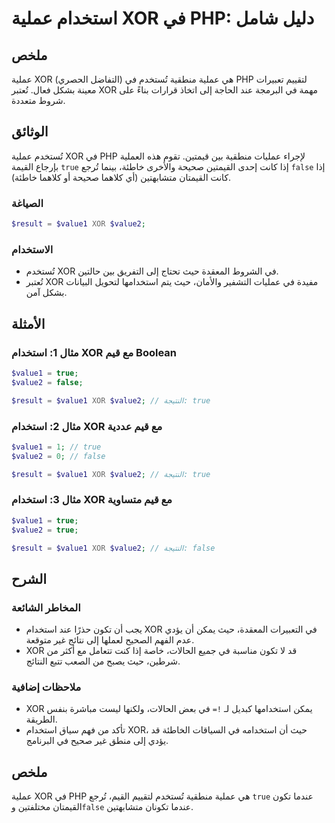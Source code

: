 <!--
Meta Description: # استخدام عملية XOR في PHP: دليل شامل ## ملخص عملية XOR (التفاضل الحصري) هي عملية منطقية تُستخدم في PHP لتقييم تعبيرات معينة بشكل فعال. تُعتبر XOR مهم...
Meta Keywords: xor, php, true, value1, value2
-->

# استخدام عملية XOR في PHP: دليل شامل

## ملخص
عملية XOR (التفاضل الحصري) هي عملية منطقية تُستخدم في PHP لتقييم تعبيرات معينة بشكل فعال. تُعتبر XOR مهمة في البرمجة عند الحاجة إلى اتخاذ قرارات بناءً على شروط متعددة.

## الوثائق
تُستخدم عملية XOR في PHP لإجراء عمليات منطقية بين قيمتين. تقوم هذه العملية بإرجاع القيمة `true` إذا كانت إحدى القيمتين صحيحة والأخرى خاطئة، بينما تُرجع `false` إذا كانت القيمتان متشابهتين (أي كلاهما صحيحة أو كلاهما خاطئة).

### الصياغة
```php
$result = $value1 XOR $value2;
```

### الاستخدام
- تُستخدم XOR في الشروط المعقدة حيث تحتاج إلى التفريق بين حالتين.
- تُعتبر XOR مفيدة في عمليات التشفير والأمان، حيث يتم استخدامها لتحويل البيانات بشكل آمن.

## الأمثلة

### مثال 1: استخدام XOR مع قيم Boolean
```php
$value1 = true;
$value2 = false;

$result = $value1 XOR $value2; // النتيجة: true
```

### مثال 2: استخدام XOR مع قيم عددية
```php
$value1 = 1; // true
$value2 = 0; // false

$result = $value1 XOR $value2; // النتيجة: true
```

### مثال 3: استخدام XOR مع قيم متساوية
```php
$value1 = true;
$value2 = true;

$result = $value1 XOR $value2; // النتيجة: false
```

## الشرح
### المخاطر الشائعة
- يجب أن تكون حذرًا عند استخدام XOR في التعبيرات المعقدة، حيث يمكن أن يؤدي عدم الفهم الصحيح لعملها إلى نتائج غير متوقعة.
- XOR قد لا تكون مناسبة في جميع الحالات، خاصة إذا كنت تتعامل مع أكثر من شرطين، حيث يصبح من الصعب تتبع النتائج.

### ملاحظات إضافية
- XOR يمكن استخدامها كبديل لـ `!=` في بعض الحالات، ولكنها ليست مباشرة بنفس الطريقة.
- تأكد من فهم سياق استخدام XOR، حيث أن استخدامه في السياقات الخاطئة قد يؤدي إلى منطق غير صحيح في البرنامج.

## ملخص
عملية XOR في PHP هي عملية منطقية تُستخدم لتقييم القيم، تُرجع `true` عندما تكون القيمتان مختلفتين و`false` عندما تكونان متشابهتين.